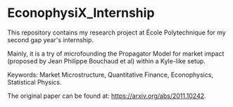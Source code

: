 # EconophysiX_Internship
This repository contains my research project at École Polytechnique for my second gap year's internship.

Mainly, it is a try of microfounding the Propagator Model for market impact (proposed by Jean Philippe Bouchaud et al) within a Kyle-like setup.

Keywords: Market Microstructure, Quantitative Finance, Econophysics, Statistical Physics.

The original paper can be found at: https://arxiv.org/abs/2011.10242.

